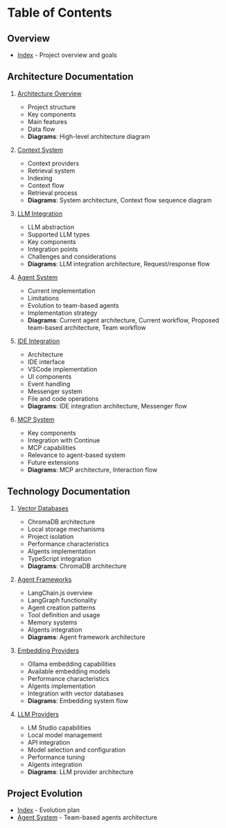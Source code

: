 # Table of Contents

## Overview

- [Index](index.md) - Project overview and goals

## Architecture Documentation

1. [Architecture Overview](architecture/overview.md)

   - Project structure
   - Key components
   - Main features
   - Data flow
   - **Diagrams**: High-level architecture diagram

2. [Context System](architecture/context-system.md)

   - Context providers
   - Retrieval system
   - Indexing
   - Context flow
   - Retrieval process
   - **Diagrams**: System architecture, Context flow sequence diagram

3. [LLM Integration](architecture/llm-integration.md)

   - LLM abstraction
   - Supported LLM types
   - Key components
   - Integration points
   - Challenges and considerations
   - **Diagrams**: LLM integration architecture, Request/response flow

4. [Agent System](architecture/agent-system.md)

   - Current implementation
   - Limitations
   - Evolution to team-based agents
   - Implementation strategy
   - **Diagrams**: Current agent architecture, Current workflow, Proposed team-based architecture, Team workflow

5. [IDE Integration](architecture/ide-integration.md)

   - Architecture
   - IDE interface
   - VSCode implementation
   - UI components
   - Event handling
   - Messenger system
   - File and code operations
   - **Diagrams**: IDE integration architecture, Messenger flow

6. [MCP System](architecture/mcp-system.md)
   - Key components
   - Integration with Continue
   - MCP capabilities
   - Relevance to agent-based system
   - Future extensions
   - **Diagrams**: MCP architecture, Interaction flow

## Technology Documentation

1. [Vector Databases](technologies/vector-databases.md)

   - ChromaDB architecture
   - Local storage mechanisms
   - Project isolation
   - Performance characteristics
   - AIgents implementation
   - TypeScript integration
   - **Diagrams**: ChromaDB architecture

2. [Agent Frameworks](technologies/agent-frameworks.md)

   - LangChain.js overview
   - LangGraph functionality
   - Agent creation patterns
   - Tool definition and usage
   - Memory systems
   - AIgents integration
   - **Diagrams**: Agent framework architecture

3. [Embedding Providers](technologies/embedding-providers.md)

   - Ollama embedding capabilities
   - Available embedding models
   - Performance characteristics
   - AIgents implementation
   - Integration with vector databases
   - **Diagrams**: Embedding system flow

4. [LLM Providers](technologies/llm-providers.md)
   - LM Studio capabilities
   - Local model management
   - API integration
   - Model selection and configuration
   - Performance tuning
   - AIgents integration
   - **Diagrams**: LLM provider architecture

## Project Evolution

- [Index](index.md#evolution-plan) - Evolution plan
- [Agent System](architecture/agent-system.md#evolving-to-team-based-agents) - Team-based agents architecture
